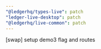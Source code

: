 ```yaml
---
"@ledgerhq/types-live": patch
"ledger-live-desktop": patch
"@ledgerhq/live-common": patch
---
```


[swap] setup demo3 flag and routes

